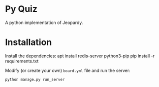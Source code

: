 Py Quiz
=======
A python implementation of Jeopardy.

Installation
============
Install the dependencies:
    apt install redis-server python3-pip
    pip install -r requirements.txt

Modify (or create your own) `board.yml` file and run the server:

    python manage.py run_server
